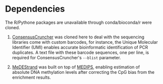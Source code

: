
# Dependencies

The R/Pythone packages are unavailable through conda/bioconda/r were cloned.

1. [ConsensusCruncher](https://github.com/pughlab/ConsensusCruncher) was cloned here to deal with the sequencing libraries come with custom barcodes, for instance, the Unique Molecular Identifier (UMI) enables accurate bioinformatic identification of PCR duplicates. A text file with these barcode sequences, one per line, is required for ConsensusCruncher's `--blist` parameter.  

2. [MeDEStrand](https://github.com/jxu1234/MeDEStrand) was built on top of [MEDIPS](https://bioconductor.riken.jp/packages/3.8/bioc/html/MEDIPS.html), enabling estimation of absolute DNA methylation levels after correcting the CpG bias from the enrichment results.
